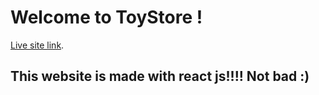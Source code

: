 # Welcome to ToyStore !

[Live site link](https://google.com).
## 

## This website is made with react js!!!! Not bad :)

